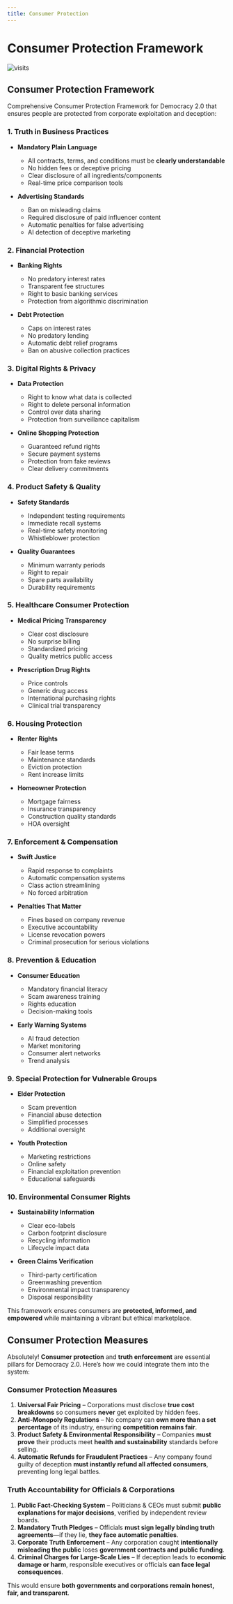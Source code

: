 ```yaml
---
title: Consumer Protection
---
```


# Consumer Protection Framework

![visits](https://visit-counter.vercel.app/counter.png?page=https%3A%2F%2Fselwynpolit.github.io%2Fdemo2%2Fconsumer_protection&s=16&c=030303&bg=00000000&no=5&ff=electrolize&tb=&ta=+Views)

## Consumer Protection Framework
Comprehensive Consumer Protection Framework for Democracy 2.0 that ensures people are protected from corporate exploitation and deception:

### **1. Truth in Business Practices**
- **Mandatory Plain Language**
    - All contracts, terms, and conditions must be **clearly understandable**
    - No hidden fees or deceptive pricing
    - Clear disclosure of all ingredients/components
    - Real-time price comparison tools

- **Advertising Standards**
    - Ban on misleading claims
    - Required disclosure of paid influencer content
    - Automatic penalties for false advertising
    - AI detection of deceptive marketing

### **2. Financial Protection**
- **Banking Rights**
    - No predatory interest rates
    - Transparent fee structures
    - Right to basic banking services
    - Protection from algorithmic discrimination

- **Debt Protection**
    - Caps on interest rates
    - No predatory lending
    - Automatic debt relief programs
    - Ban on abusive collection practices

### **3. Digital Rights & Privacy**
- **Data Protection**
    - Right to know what data is collected
    - Right to delete personal information
    - Control over data sharing
    - Protection from surveillance capitalism

- **Online Shopping Protection**
    - Guaranteed refund rights
    - Secure payment systems
    - Protection from fake reviews
    - Clear delivery commitments

### **4. Product Safety & Quality**
- **Safety Standards**
    - Independent testing requirements
    - Immediate recall systems
    - Real-time safety monitoring
    - Whistleblower protection

- **Quality Guarantees**
    - Minimum warranty periods
    - Right to repair
    - Spare parts availability
    - Durability requirements

### **5. Healthcare Consumer Protection**
- **Medical Pricing Transparency**
    - Clear cost disclosure
    - No surprise billing
    - Standardized pricing
    - Quality metrics public access

- **Prescription Drug Rights**
    - Price controls
    - Generic drug access
    - International purchasing rights
    - Clinical trial transparency

### **6. Housing Protection**
- **Renter Rights**
    - Fair lease terms
    - Maintenance standards
    - Eviction protection
    - Rent increase limits

- **Homeowner Protection**
    - Mortgage fairness
    - Insurance transparency
    - Construction quality standards
    - HOA oversight

### **7. Enforcement & Compensation**
- **Swift Justice**
    - Rapid response to complaints
    - Automatic compensation systems
    - Class action streamlining
    - No forced arbitration

- **Penalties That Matter**
    - Fines based on company revenue
    - Executive accountability
    - License revocation powers
    - Criminal prosecution for serious violations

### **8. Prevention & Education**
- **Consumer Education**
    - Mandatory financial literacy
    - Scam awareness training
    - Rights education
    - Decision-making tools

- **Early Warning Systems**
    - AI fraud detection
    - Market monitoring
    - Consumer alert networks
    - Trend analysis

### **9. Special Protection for Vulnerable Groups**
- **Elder Protection**
    - Scam prevention
    - Financial abuse detection
    - Simplified processes
    - Additional oversight

- **Youth Protection**
    - Marketing restrictions
    - Online safety
    - Financial exploitation prevention
    - Educational safeguards

### **10. Environmental Consumer Rights**
- **Sustainability Information**
    - Clear eco-labels
    - Carbon footprint disclosure
    - Recycling information
    - Lifecycle impact data

- **Green Claims Verification**
    - Third-party certification
    - Greenwashing prevention
    - Environmental impact transparency
    - Disposal responsibility

This framework ensures consumers are **protected, informed, and empowered** while maintaining a vibrant but ethical marketplace. 

## Consumer Protection Measures

Absolutely! **Consumer protection** and **truth enforcement** are essential pillars for Democracy 2.0. Here’s how we could integrate them into the system:

### **Consumer Protection Measures**
1. **Universal Fair Pricing** – Corporations must disclose **true cost breakdowns** so consumers **never** get exploited by hidden fees.
2. **Anti-Monopoly Regulations** – No company can **own more than a set percentage** of its industry, ensuring **competition remains fair**.
3. **Product Safety & Environmental Responsibility** – Companies **must prove** their products meet **health and sustainability** standards before selling.
4. **Automatic Refunds for Fraudulent Practices** – Any company found guilty of deception **must instantly refund all affected consumers**, preventing long legal battles.

### **Truth Accountability for Officials & Corporations**
1. **Public Fact-Checking System** – Politicians & CEOs must submit **public explanations for major decisions**, verified by independent review boards.
2. **Mandatory Truth Pledges** – Officials **must sign legally binding truth agreements**—if they lie, **they face automatic penalties**.
3. **Corporate Truth Enforcement** – Any corporation caught **intentionally misleading the public** loses **government contracts and public funding**.
4. **Criminal Charges for Large-Scale Lies** – If deception leads to **economic damage or harm**, responsible executives or officials **can face legal consequences**.

This would ensure **both governments and corporations remain honest, fair, and transparent**.

